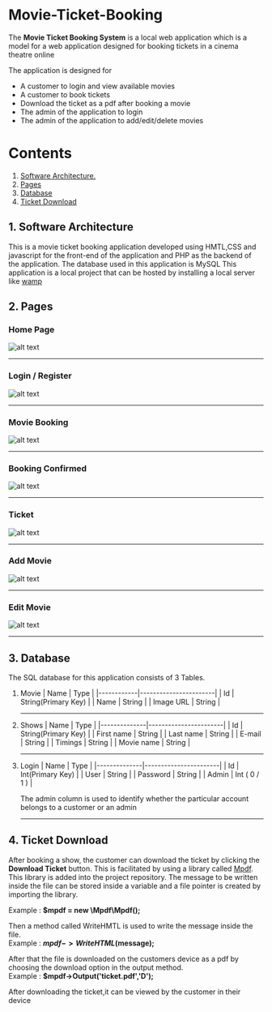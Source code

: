 # Movie-Ticket-Booking

The **Movie Ticket Booking System** is a local web application which is a model for a web application designed for booking tickets in a cinema theatre online

The application is designed for
 - A customer to login and view available movies
 - A customer to book tickets
 - Download the ticket as a pdf after booking a movie
 - The admin of the application to login 
 - The admin of the application to add/edit/delete movies

# Contents

1. [ Software Architecture. ](#arch)
2. [ Pages ](#pages)
3. [ Database ](#db)
4. [ Ticket Download ](#ticket)

<a name="arch"></a>
## 1. Software Architecture

This is a movie ticket booking application developed using HMTL,CSS and javascript for the front-end of the application and PHP as the backend of the application. The database used in this application is MySQL
This application is a local project that can be hosted by installing a local server like [wamp]
  

<a name="pages"></a>
## 2. Pages

### Home Page
![alt text](https://github.com/kumaresh2001/Movie-Ticket-Booking/blob/master/scrnshots/home-page.png?raw=true)
 
 <hr>
 
 ### Login / Register
 ![alt text](https://github.com/kumaresh2001/Movie-Ticket-Booking/blob/master/scrnshots/login-box.png?raw=true)
 
 <hr>
 
 ### Movie Booking
 ![alt text](https://github.com/kumaresh2001/Movie-Ticket-Booking/blob/master/scrnshots/book-ticket.png?raw=true)
 
 <hr>
 
 ### Booking Confirmed
 ![alt text](https://github.com/kumaresh2001/Movie-Ticket-Booking/blob/master/scrnshots/booking-confirmed.png?raw=true)
 
 <hr>
 
 ### Ticket
  ![alt text](https://github.com/kumaresh2001/Movie-Ticket-Booking/blob/master/scrnshots/ticket-pdf.png?raw=true)
 
 <hr>
 
 ### Add Movie
  ![alt text](https://github.com/kumaresh2001/Movie-Ticket-Booking/blob/master/scrnshots/add-movie.png?raw=true)
 
 <hr>
 
 ### Edit Movie
  ![alt text](https://github.com/kumaresh2001/Movie-Ticket-Booking/blob/master/scrnshots/edit-movie.png?raw=true)

<hr>






<a name="db"></a>
## 3. Database

The SQL database for this application consists of 3 Tables.
1. Movie
   |  Name      |   Type                |
   |------------|-----------------------|
   |  Id        |   String(Primary Key) |
   |  Name      |   String              |
   |  Image URL |   String              |
   <hr>
2. Shows
   |  Name        |   Type                |
   |--------------|-----------------------|
   |  Id          |   String(Primary Key) |
   |  First name  |   String              |
   |  Last name   |   String              |
   |  E-mail      |   String              |
   |  Timings     |   String              |
   |  Movie name  |   String              |
    <hr>
3. Login
   |  Name        |   Type                |
   |--------------|-----------------------|
   |  Id          |   Int(Primary Key)    |
   |  User        |   String              |
   |  Password    |   String              |
   |  Admin       |   Int ( 0 / 1 )       |
   
   The admin column is used to identify whether the particular account belongs to a customer or an admin
   <hr>
   
<a name="ticket"></a>
## 4. Ticket Download
  After booking a show, the customer can download the ticket by clicking the **Download Ticket** button.
  This is facilitated by using a library called [Mpdf].
  This library is added into the project repository. The message to be written inside the file can be stored inside a variable and a file pointer is created by importing the library.  
  
  Example : **$mpdf = new \Mpdf\Mpdf();**  
    
  Then a method called WriteHMTL is used to write the message inside the file.  
  Example : **$mpdf->WriteHTML($message);**  
    
  After that the file is downloaded on the customers device as a pdf by choosing the download option in the output method.  
  Example : **$mpdf->Output('ticket.pdf','D');**    
    
  After downloading the ticket,it can be viewed by the customer in their device

 
  [wamp]:  https://www.wampserver.com/en/
  [Mpdf]:  https://github.com/mpdf/mpdf
